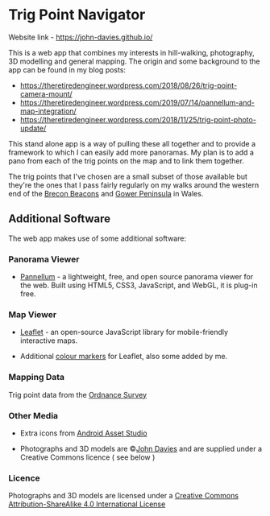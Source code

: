 # Trig Point Navigator

Website link - https://john-davies.github.io/

This is a web app that combines my interests in hill-walking, photography, 3D modelling and general mapping. The origin and some background to the app can be found in my blog posts:

* https://theretiredengineer.wordpress.com/2018/08/26/trig-point-camera-mount/
* https://theretiredengineer.wordpress.com/2019/07/14/pannellum-and-map-integration/
* https://theretiredengineer.wordpress.com/2018/11/25/trig-point-photo-update/

This stand alone app is a way of pulling these all together and to provide a framework to which I can easily add more panoramas. My plan is to add a pano from each of the trig points on the map and to link them together.

The trig points that I've chosen are a small subset of those available but they're the ones that I pass fairly regularly on my walks around the western end of the [Brecon Beacons](http://www.breconbeacons.org/) and [Gower Peninsula](https://en.wikipedia.org/wiki/Gower_Peninsula) in Wales.

## Additional Software

The web app makes use of some additional software:

### Panorama Viewer
* [Pannellum](https://pannellum.org/) - a
  lightweight, free, and open source panorama viewer for the web.
  Built using HTML5, CSS3, JavaScript, and WebGL, it is plug-in free.

### Map Viewer

* [Leaflet](https://leafletjs.com/) - an open-source JavaScript library for mobile-friendly
  interactive maps.

* Additional [colour markers](https://github.com/pointhi/leaflet-color-markers) for Leaflet, also some added by me.

### Mapping Data

Trig point data from the [Ordnance Survey](https://www.ordnancesurvey.co.uk/gps/legacy-control-information/triangulation-stations)

### Other Media

* Extra icons from [Android Asset Studio](https://romannurik.github.io/AndroidAssetStudio/index.html)

* Photographs and 3D models are &copy;[John Davies](https://theretiredengineer.wordpress.com) and are supplied under a Creative Commons licence ( see below )

### Licence

Photographs and 3D models are licensed under a
[Creative Commons Attribution-ShareAlike 4.0 International License](http://creativecommons.org/licenses/by-sa/4.0/)
